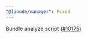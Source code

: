 ```yaml
---
"@linode/manager": Fixed
---
```


Bundle analyze script ([#10175](https://github.com/linode/manager/pull/10175))
